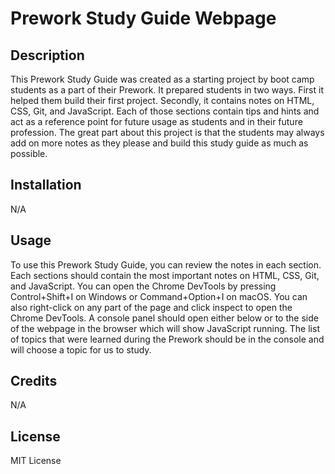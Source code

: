 # Prework Study Guide Webpage

## Description

This Prework Study Guide was created as a starting project by boot camp students as a part of their Prework. It prepared students in two ways. First it helped them build their first project. Secondly, it contains notes on HTML, CSS, Git, and JavaScript. Each of those sections contain tips and hints and act as a reference point for future usage as students and in their future profession. The great part about this project is that the students may always add on more notes as they please and build this study guide as much as possible. 

## Installation

N/A

## Usage

To use this Prework Study Guide, you can review the notes in each section. Each sections should contain the most important notes on HTML, CSS, Git, and JavaScript. You can open the Chrome DevTools by pressing Control+Shift+I on Windows or Command+Option+I on macOS. You can also right-click on any part of the page and click inspect to open the Chrome DevTools. A console panel should open either below or to the side of the webpage in the browser which will show JavaScript running. The list of topics that were learned during the Prework should be in the console and will choose a topic for us to study. 

## Credits

N/A

## License

MIT License
